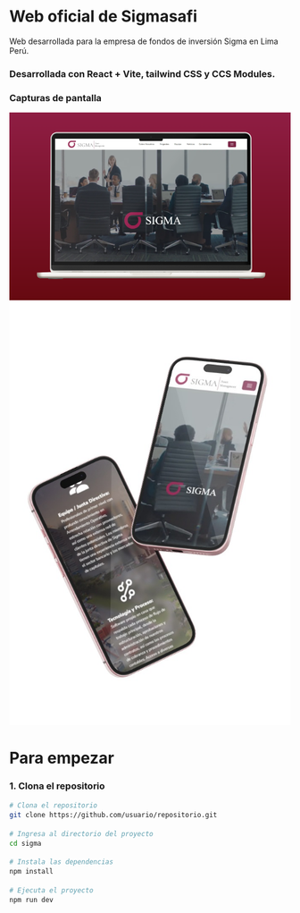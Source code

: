 # Web oficial de Sigmasafi

Web desarrollada para la empresa de fondos de inversión Sigma en Lima Perú.

### Desarrollada con React + Vite, tailwind CSS y CCS Modules.

### Capturas de pantalla 
![Captura de pantalla](./public/captura1.png)
![Captura de pantalla](./public/captura2.jpeg)
 

# Para empezar

### 1. Clona el repositorio

```bash
# Clona el repositorio
git clone https://github.com/usuario/repositorio.git

# Ingresa al directorio del proyecto
cd sigma

# Instala las dependencias
npm install

# Ejecuta el proyecto
npm run dev

